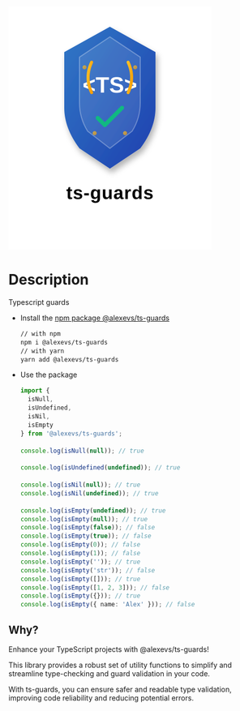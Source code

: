 ![TS Guards logo](https://raw.githubusercontent.com/a1exevs/ts-guards/develop/logo.svg)

# Description
Typescript guards

- Install the [npm package @alexevs/ts-guards](https://www.npmjs.com/package/@alexevs/ts-guards)
  ```bash
  // with npm
  npm i @alexevs/ts-guards
  // with yarn
  yarn add @alexevs/ts-guards
  ```

- Use the package
  ```typescript
  import { 
    isNull,
    isUndefined,
    isNil, 
    isEmpty 
  } from '@alexevs/ts-guards';

  console.log(isNull(null)); // true
  
  console.log(isUndefined(undefined)); // true
  
  console.log(isNil(null)); // true
  console.log(isNil(undefined)); // true
  
  console.log(isEmpty(undefined)); // true
  console.log(isEmpty(null)); // true
  console.log(isEmpty(false)); // false
  console.log(isEmpty(true)); // false
  console.log(isEmpty(0)); // false
  console.log(isEmpty(1)); // false
  console.log(isEmpty('')); // true
  console.log(isEmpty('str')); // false
  console.log(isEmpty([])); // true
  console.log(isEmpty([1, 2, 3])); // false
  console.log(isEmpty({})); // true
  console.log(isEmpty({ name: 'Alex' })); // false
  ```

## Why?

Enhance your TypeScript projects with @alexevs/ts-guards!

This library provides a robust set of utility functions to simplify and streamline type-checking and guard validation in your code.

With ts-guards, you can ensure safer and readable type validation,
improving code reliability and reducing potential errors.
